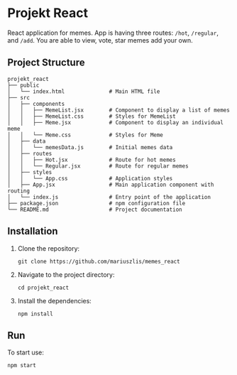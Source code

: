 # Projekt React

React application for memes. App is having three routes: `/hot`, `/regular`, and `/add`. You are able to view, vote, star memes add your own.

## Project Structure

```
projekt_react
├── public
│   └── index.html              # Main HTML file
├── src
│   ├── components
│   │   ├── MemeList.jsx        # Component to display a list of memes
│   │   ├── MemeList.css        # Styles for MemeList
│   │   ├── Meme.jsx            # Component to display an individual meme
│   │   └── Meme.css            # Styles for Meme
│   ├── data
│   │   └── memesData.js        # Initial memes data
│   ├── routes
│   │   ├── Hot.jsx             # Route for hot memes
│   │   └── Regular.jsx         # Route for regular memes
│   ├── styles
│   │   └── App.css             # Application styles
│   ├── App.jsx                 # Main application component with routing
│   └── index.js                # Entry point of the application
├── package.json                # npm configuration file
└── README.md                   # Project documentation
```

## Installation

1. Clone the repository:
   ```
   git clone https://github.com/mariuszlis/memes_react
   ```
2. Navigate to the project directory:
   ```
   cd projekt_react
   ```
3. Install the dependencies:
   ```
   npm install
   ```

## Run

To start use:

```
npm start
```
